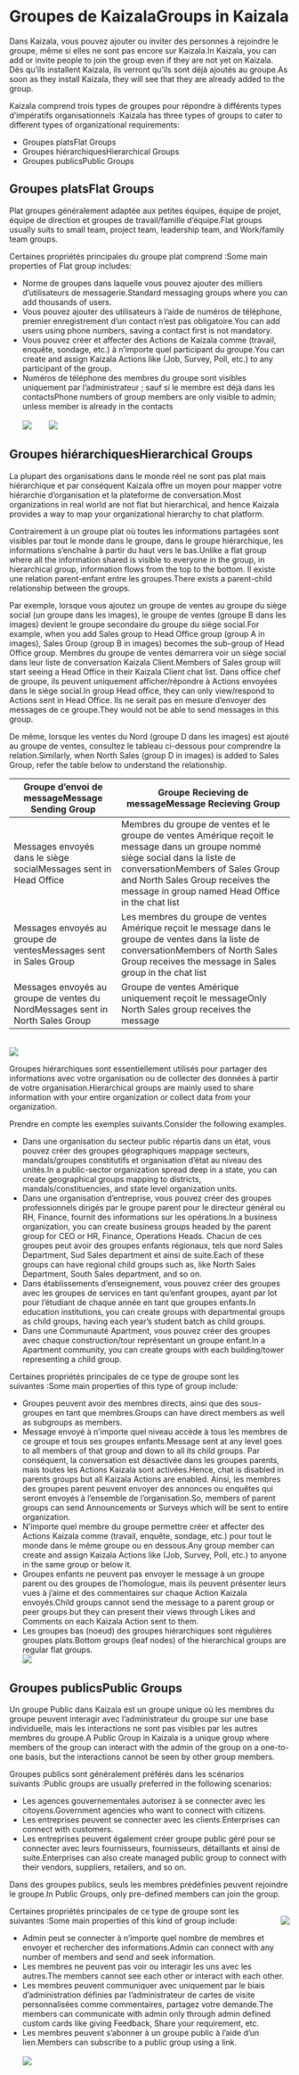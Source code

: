 # <a name="groups-in-kaizala"></a><span data-ttu-id="1889c-101">Groupes de Kaizala</span><span class="sxs-lookup"><span data-stu-id="1889c-101">Groups in Kaizala</span></span>
<span data-ttu-id="1889c-102">Dans Kaizala, vous pouvez ajouter ou inviter des personnes à rejoindre le groupe, même si elles ne sont pas encore sur Kaizala.</span><span class="sxs-lookup"><span data-stu-id="1889c-102">In Kaizala, you can add or invite people to join the group even if they are not yet on Kaizala.</span></span> <span data-ttu-id="1889c-103">Dès qu’ils installent Kaizala, ils verront qu’ils sont déjà ajoutés au groupe.</span><span class="sxs-lookup"><span data-stu-id="1889c-103">As soon as they install Kaizala, they will see that they are already added to the group.</span></span> 

<span data-ttu-id="1889c-104">Kaizala comprend trois types de groupes pour répondre à différents types d’impératifs organisationnels :</span><span class="sxs-lookup"><span data-stu-id="1889c-104">Kaizala has three types of groups to cater to different types of organizational requirements:</span></span>
- <span data-ttu-id="1889c-105">Groupes plats</span><span class="sxs-lookup"><span data-stu-id="1889c-105">Flat Groups</span></span>
- <span data-ttu-id="1889c-106">Groupes hiérarchiques</span><span class="sxs-lookup"><span data-stu-id="1889c-106">Hierarchical Groups</span></span>
- <span data-ttu-id="1889c-107">Groupes publics</span><span class="sxs-lookup"><span data-stu-id="1889c-107">Public Groups</span></span>

## <a name="flat-groups"></a><span data-ttu-id="1889c-108">**Groupes plats**</span><span class="sxs-lookup"><span data-stu-id="1889c-108">**Flat Groups**</span></span>

<span data-ttu-id="1889c-109">Plat groupes généralement adaptée aux petites équipes, équipe de projet, équipe de direction et groupes de travail/famille d’équipe.</span><span class="sxs-lookup"><span data-stu-id="1889c-109">Flat groups usually suits to small team, project team, leadership team, and Work/family team groups.</span></span> 

<span data-ttu-id="1889c-110">Certaines propriétés principales du groupe plat comprend :</span><span class="sxs-lookup"><span data-stu-id="1889c-110">Some main properties of Flat group includes:</span></span>

- <span data-ttu-id="1889c-111">Norme de groupes dans laquelle vous pouvez ajouter des milliers d’utilisateurs de messagerie.</span><span class="sxs-lookup"><span data-stu-id="1889c-111">Standard messaging groups where you can add thousands of users.</span></span>
- <span data-ttu-id="1889c-112">Vous pouvez ajouter des utilisateurs à l’aide de numéros de téléphone, premier enregistrement d’un contact n’est pas obligatoire.</span><span class="sxs-lookup"><span data-stu-id="1889c-112">You can add users using phone numbers, saving a contact first is not mandatory.</span></span>
- <span data-ttu-id="1889c-113">Vous pouvez créer et affecter des Actions de Kaizala comme (travail, enquête, sondage, etc.) à n’importe quel participant du groupe.</span><span class="sxs-lookup"><span data-stu-id="1889c-113">You can create and assign Kaizala Actions like (Job, Survey, Poll, etc.) to any participant of the group.</span></span> 
- <span data-ttu-id="1889c-114">Numéros de téléphone des membres du groupe sont visibles uniquement par l’administrateur ; sauf si le membre est déjà dans les contacts</span><span class="sxs-lookup"><span data-stu-id="1889c-114">Phone numbers of group members are only visible to admin; unless member is already in the contacts</span></span> <br/>
<br/><span data-ttu-id="1889c-115">![](Images/Groups_NothZoneSales.png)&nbsp;&nbsp;&nbsp;&nbsp;&nbsp;&nbsp;&nbsp; ![](Images/Groups_NothZoneSales2.png)</span><span class="sxs-lookup"><span data-stu-id="1889c-115"></span></span>

## <a name="hierarchical-groups"></a><span data-ttu-id="1889c-116">**Groupes hiérarchiques**</span><span class="sxs-lookup"><span data-stu-id="1889c-116">**Hierarchical Groups**</span></span>

<span data-ttu-id="1889c-117">La plupart des organisations dans le monde réel ne sont pas plat mais hiérarchique et par conséquent Kaizala offre un moyen pour mapper votre hiérarchie d’organisation et la plateforme de conversation.</span><span class="sxs-lookup"><span data-stu-id="1889c-117">Most organizations in real world are not flat but hierarchical, and hence Kaizala provides a way to map your organizational hierarchy to chat platform.</span></span>

<span data-ttu-id="1889c-118">Contrairement à un groupe plat où toutes les informations partagées sont visibles par tout le monde dans le groupe, dans le groupe hiérarchique, les informations s’enchaîne à partir du haut vers le bas.</span><span class="sxs-lookup"><span data-stu-id="1889c-118">Unlike a flat group where all the information shared is visible to everyone in the group, in hierarchical group, information flows from the top to the bottom.</span></span> <span data-ttu-id="1889c-119">Il existe une relation parent-enfant entre les groupes.</span><span class="sxs-lookup"><span data-stu-id="1889c-119">There exists a parent-child relationship between the groups.</span></span> 

<span data-ttu-id="1889c-120">Par exemple, lorsque vous ajoutez un groupe de ventes au groupe du siège social (un groupe dans les images), le groupe de ventes (groupe B dans les images) devient le groupe secondaire du groupe du siège social.</span><span class="sxs-lookup"><span data-stu-id="1889c-120">For example, when you add Sales group to Head Office group (group A in images), Sales Group (group B in images) becomes the sub-group of Head Office group.</span></span> <span data-ttu-id="1889c-121">Membres du groupe de ventes démarrera voir un siège social dans leur liste de conversation Kaizala Client.</span><span class="sxs-lookup"><span data-stu-id="1889c-121">Members of Sales group will start seeing a Head Office in their Kaizala Client chat list.</span></span> <span data-ttu-id="1889c-122">Dans office chef de groupe, ils peuvent uniquement afficher/répondre à Actions envoyées dans le siège social.</span><span class="sxs-lookup"><span data-stu-id="1889c-122">In group Head office, they can only view/respond to Actions sent in Head Office.</span></span> <span data-ttu-id="1889c-123">Ils ne serait pas en mesure d’envoyer des messages de ce groupe.</span><span class="sxs-lookup"><span data-stu-id="1889c-123">They would not be able to send messages in this group.</span></span>

<span data-ttu-id="1889c-124">De même, lorsque les ventes du Nord (groupe D dans les images) est ajouté au groupe de ventes, consultez le tableau ci-dessous pour comprendre la relation.</span><span class="sxs-lookup"><span data-stu-id="1889c-124">Similarly, when North Sales (group D in images) is added to Sales Group, refer the table below to understand the relationship.</span></span>

|<span data-ttu-id="1889c-125">Groupe d’envoi de message</span><span class="sxs-lookup"><span data-stu-id="1889c-125">Message Sending Group</span></span>|<span data-ttu-id="1889c-126">Groupe Recieving de message</span><span class="sxs-lookup"><span data-stu-id="1889c-126">Message Recieving Group</span></span>|
|--------|--------|
|<span data-ttu-id="1889c-127">Messages envoyés dans le siège social</span><span class="sxs-lookup"><span data-stu-id="1889c-127">Messages sent in Head Office</span></span>|<span data-ttu-id="1889c-128">Membres du groupe de ventes et le groupe de ventes Amérique reçoit le message dans un groupe nommé siège social dans la liste de conversation</span><span class="sxs-lookup"><span data-stu-id="1889c-128">Members of Sales Group and North Sales Group receives the message in group named Head Office in the chat list</span></span>|
|<span data-ttu-id="1889c-129">Messages envoyés au groupe de ventes</span><span class="sxs-lookup"><span data-stu-id="1889c-129">Messages sent in Sales Group</span></span>|<span data-ttu-id="1889c-130">Les membres du groupe de ventes Amérique reçoit le message dans le groupe de ventes dans la liste de conversation</span><span class="sxs-lookup"><span data-stu-id="1889c-130">Members of North Sales Group receives the message in Sales group in the chat list</span></span>|
|<span data-ttu-id="1889c-131">Messages envoyés au groupe de ventes du Nord</span><span class="sxs-lookup"><span data-stu-id="1889c-131">Messages sent in North Sales Group</span></span> |<span data-ttu-id="1889c-132">Groupe de ventes Amérique uniquement reçoit le message</span><span class="sxs-lookup"><span data-stu-id="1889c-132">Only North Sales group receives the message</span></span>|

<br/> ![](Images/Hierarchical1.png)

<span data-ttu-id="1889c-133">Groupes hiérarchiques sont essentiellement utilisés pour partager des informations avec votre organisation ou de collecter des données à partir de votre organisation.</span><span class="sxs-lookup"><span data-stu-id="1889c-133">Hierarchical groups are mainly used to share information with your entire organization or collect data from your organization.</span></span> 

<span data-ttu-id="1889c-134">Prendre en compte les exemples suivants.</span><span class="sxs-lookup"><span data-stu-id="1889c-134">Consider the following examples.</span></span>

- <span data-ttu-id="1889c-135">Dans une organisation du secteur public répartis dans un état, vous pouvez créer des groupes géographiques mappage secteurs, mandals/groupes constitutifs et organisation d’état au niveau des unités.</span><span class="sxs-lookup"><span data-stu-id="1889c-135">In a public-sector organization spread deep in a state, you can create geographical groups mapping to districts, mandals/constituencies, and state level organization units.</span></span>
-   <span data-ttu-id="1889c-136">Dans une organisation d’entreprise, vous pouvez créer des groupes professionnels dirigés par le groupe parent pour le directeur général ou RH, Finance, fournit des informations sur les opérations.</span><span class="sxs-lookup"><span data-stu-id="1889c-136">In a business organization, you can create business groups headed by the parent group for CEO or HR, Finance, Operations Heads.</span></span> <span data-ttu-id="1889c-137">Chacun de ces groupes peut avoir des groupes enfants régionaux, tels que nord Sales Department, Sud Sales department et ainsi de suite.</span><span class="sxs-lookup"><span data-stu-id="1889c-137">Each of these groups can have regional child groups such as, like North Sales Department, South Sales department, and so on.</span></span>
-   <span data-ttu-id="1889c-138">Dans établissements d’enseignement, vous pouvez créer des groupes avec les groupes de services en tant qu’enfant groupes, ayant par lot pour l’étudiant de chaque année en tant que groupes enfants.</span><span class="sxs-lookup"><span data-stu-id="1889c-138">In education institutions, you can create groups with departmental groups as child groups, having each year’s student batch as child groups.</span></span>
-   <span data-ttu-id="1889c-139">Dans une Communauté Apartment, vous pouvez créer des groupes avec chaque construction/tour représentant un groupe enfant.</span><span class="sxs-lookup"><span data-stu-id="1889c-139">In a Apartment community, you can create groups with each building/tower representing a child group.</span></span>

<span data-ttu-id="1889c-140">Certaines propriétés principales de ce type de groupe sont les suivantes :</span><span class="sxs-lookup"><span data-stu-id="1889c-140">Some main properties of this type of group include:</span></span> 
- <span data-ttu-id="1889c-141">Groupes peuvent avoir des membres directs, ainsi que des sous-groupes en tant que membres.</span><span class="sxs-lookup"><span data-stu-id="1889c-141">Groups can have direct members as well as subgroups as members.</span></span>
- <span data-ttu-id="1889c-142">Message envoyé à n’importe quel niveau accède à tous les membres de ce groupe et tous ses groupes enfants.</span><span class="sxs-lookup"><span data-stu-id="1889c-142">Message sent at any level goes to all members of that group and down to all its child groups.</span></span> <span data-ttu-id="1889c-143">Par conséquent, la conversation est désactivée dans les groupes parents, mais toutes les Actions Kaizala sont activées.</span><span class="sxs-lookup"><span data-stu-id="1889c-143">Hence, chat is disabled in parents groups but all Kaizala Actions are enabled.</span></span> <span data-ttu-id="1889c-144">Ainsi, les membres des groupes parent peuvent envoyer des annonces ou enquêtes qui seront envoyés à l’ensemble de l’organisation.</span><span class="sxs-lookup"><span data-stu-id="1889c-144">So, members of parent groups can send Announcements or Surveys which will be sent to entire organization.</span></span>
- <span data-ttu-id="1889c-145">N’importe quel membre du groupe permettre créer et affecter des Actions Kaizala comme (travail, enquête, sondage, etc.) pour tout le monde dans le même groupe ou en dessous.</span><span class="sxs-lookup"><span data-stu-id="1889c-145">Any group member can create and assign Kaizala Actions like (Job, Survey, Poll, etc.) to anyone in the same group or below it.</span></span>
- <span data-ttu-id="1889c-146">Groupes enfants ne peuvent pas envoyer le message à un groupe parent ou des groupes de l’homologue, mais ils peuvent présenter leurs vues à j’aime et des commentaires sur chaque Action Kaizala envoyés.</span><span class="sxs-lookup"><span data-stu-id="1889c-146">Child groups cannot send the message to a parent group or peer groups but they can present their views through Likes and Comments on each Kaizala Action sent to them.</span></span>
- <span data-ttu-id="1889c-147">Les groupes bas (noeud) des groupes hiérarchiques sont régulières groupes plats.</span><span class="sxs-lookup"><span data-stu-id="1889c-147">Bottom groups (leaf nodes) of the hierarchical groups are regular flat groups.</span></span>
<br/> ![](Images/Hierarchical2.PNG)

## <a name="public-groups"></a><span data-ttu-id="1889c-148">**Groupes publics**</span><span class="sxs-lookup"><span data-stu-id="1889c-148">**Public Groups**</span></span> 

<span data-ttu-id="1889c-149">Un groupe Public dans Kaizala est un groupe unique où les membres du groupe peuvent interagir avec l’administrateur du groupe sur une base individuelle, mais les interactions ne sont pas visibles par les autres membres du groupe.</span><span class="sxs-lookup"><span data-stu-id="1889c-149">A Public Group in Kaizala is a unique group where members of the group can interact with the admin of the group on a one-to-one basis, but the interactions cannot be seen by other group members.</span></span> 

<span data-ttu-id="1889c-150">Groupes publics sont généralement préférés dans les scénarios suivants :</span><span class="sxs-lookup"><span data-stu-id="1889c-150">Public groups are usually preferred in the following scenarios:</span></span>

- <span data-ttu-id="1889c-151">Les agences gouvernementales autorisez à se connecter avec les citoyens.</span><span class="sxs-lookup"><span data-stu-id="1889c-151">Government agencies who want to connect with citizens.</span></span>
- <span data-ttu-id="1889c-152">Les entreprises peuvent se connecter avec les clients.</span><span class="sxs-lookup"><span data-stu-id="1889c-152">Enterprises can connect with customers.</span></span>
- <span data-ttu-id="1889c-153">Les entreprises peuvent également créer groupe public géré pour se connecter avec leurs fournisseurs, fournisseurs, détaillants et ainsi de suite.</span><span class="sxs-lookup"><span data-stu-id="1889c-153">Enterprises can also create managed public group to connect with their vendors, suppliers, retailers, and so on.</span></span>

<span data-ttu-id="1889c-154">Dans des groupes publics, seuls les membres prédéfinies peuvent rejoindre le groupe.</span><span class="sxs-lookup"><span data-stu-id="1889c-154">In Public Groups, only pre-defined members can join the group.</span></span>

<span data-ttu-id="1889c-155">Certaines propriétés principales de ce type de groupe sont les suivantes :</span><span class="sxs-lookup"><span data-stu-id="1889c-155">Some main properties of this kind of group include:</span></span> <img align="right" src="Images/Public1.PNG">

- <span data-ttu-id="1889c-156">Admin peut se connecter à n’importe quel nombre de membres et envoyer et rechercher des informations.</span><span class="sxs-lookup"><span data-stu-id="1889c-156">Admin can connect with any number of members and send and seek information.</span></span>
- <span data-ttu-id="1889c-157">Les membres ne peuvent pas voir ou interagir les uns avec les autres.</span><span class="sxs-lookup"><span data-stu-id="1889c-157">The members cannot see each other or interact with each other.</span></span>
- <span data-ttu-id="1889c-158">Les membres peuvent communiquer avec uniquement par le biais d’administration définies par l’administrateur de cartes de visite personnalisées comme commentaires, partagez votre demande.</span><span class="sxs-lookup"><span data-stu-id="1889c-158">The members can communicate with admin only through admin defined custom cards like giving Feedback, Share your requirement, etc.</span></span>
- <span data-ttu-id="1889c-159">Les membres peuvent s’abonner à un groupe public à l’aide d’un lien.</span><span class="sxs-lookup"><span data-stu-id="1889c-159">Members can subscribe to a public group using a link.</span></span>
<br/> <br/> 
![](Images/Public4.PNG)

